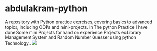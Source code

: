 # abdulakram-python
A repository with Python practice exercises, covering basics to advanced topics, including OOPs and mini-projects.
In The python Practice I have done Some mini Projects for hand on experience Projects ex:Library Management System and Random Number Guesser using python Technology..
<img src='C:\Users\win 10\Desktop\Numberguesser.JPG'>

